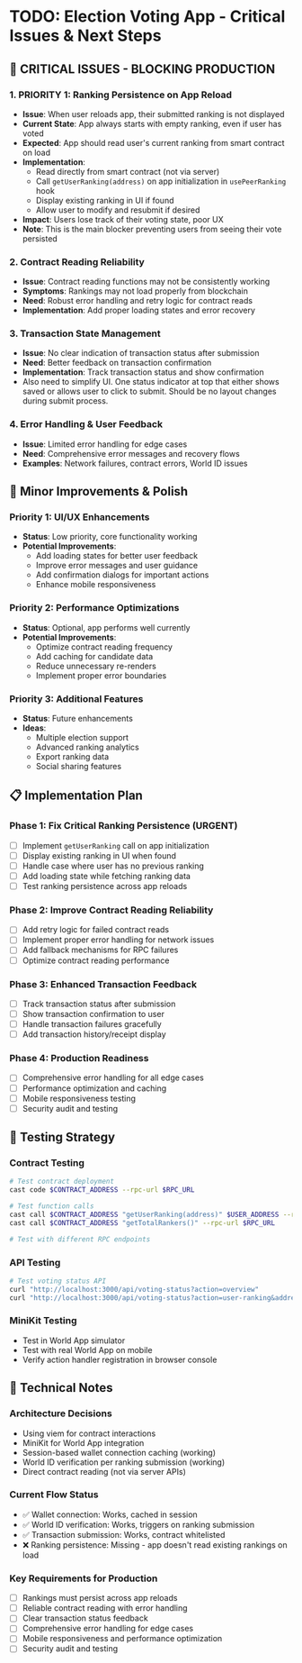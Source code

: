 # TODO: Election Voting App - Critical Issues & Next Steps

## 🚨 **CRITICAL ISSUES - BLOCKING PRODUCTION**

### **1. PRIORITY 1: Ranking Persistence on App Reload**

- **Issue**: When user reloads app, their submitted ranking is not displayed
- **Current State**: App always starts with empty ranking, even if user has voted
- **Expected**: App should read user's current ranking from smart contract on load
- **Implementation**:
  - Read directly from smart contract (not via server)
  - Call `getUserRanking(address)` on app initialization in `usePeerRanking` hook
  - Display existing ranking in UI if found
  - Allow user to modify and resubmit if desired
- **Impact**: Users lose track of their voting state, poor UX
- **Note**: This is the main blocker preventing users from seeing their vote persisted

### **2. Contract Reading Reliability**

- **Issue**: Contract reading functions may not be consistently working
- **Symptoms**: Rankings may not load properly from blockchain
- **Need**: Robust error handling and retry logic for contract reads
- **Implementation**: Add proper loading states and error recovery

### **3. Transaction State Management**

- **Issue**: No clear indication of transaction status after submission
- **Need**: Better feedback on transaction confirmation
- **Implementation**: Track transaction status and show confirmation
- Also need to simplify UI. One status indicator at top that either shows saved or allows user to click to submit. Should be no layout changes during submit process.

### **4. Error Handling & User Feedback**

- **Issue**: Limited error handling for edge cases
- **Need**: Comprehensive error messages and recovery flows
- **Examples**: Network failures, contract errors, World ID issues

## 🚧 **Minor Improvements & Polish**

### **Priority 1: UI/UX Enhancements**

- **Status**: Low priority, core functionality working
- **Potential Improvements**:
  - Add loading states for better user feedback
  - Improve error messages and user guidance
  - Add confirmation dialogs for important actions
  - Enhance mobile responsiveness

### **Priority 2: Performance Optimizations**

- **Status**: Optional, app performs well currently
- **Potential Improvements**:
  - Optimize contract reading frequency
  - Add caching for candidate data
  - Reduce unnecessary re-renders
  - Implement proper error boundaries

### **Priority 3: Additional Features**

- **Status**: Future enhancements
- **Ideas**:
  - Multiple election support
  - Advanced ranking analytics
  - Export ranking data
  - Social sharing features

## 📋 **Implementation Plan**

### **Phase 1: Fix Critical Ranking Persistence (URGENT)**

- [ ] Implement `getUserRanking` call on app initialization
- [ ] Display existing ranking in UI when found
- [ ] Handle case where user has no previous ranking
- [ ] Add loading state while fetching ranking data
- [ ] Test ranking persistence across app reloads

### **Phase 2: Improve Contract Reading Reliability**

- [ ] Add retry logic for failed contract reads
- [ ] Implement proper error handling for network issues
- [ ] Add fallback mechanisms for RPC failures
- [ ] Optimize contract reading performance

### **Phase 3: Enhanced Transaction Feedback**

- [ ] Track transaction status after submission
- [ ] Show transaction confirmation to user
- [ ] Handle transaction failures gracefully
- [ ] Add transaction history/receipt display

### **Phase 4: Production Readiness**

- [ ] Comprehensive error handling for all edge cases
- [ ] Performance optimization and caching
- [ ] Mobile responsiveness testing
- [ ] Security audit and testing

## 🧪 **Testing Strategy**

### **Contract Testing**

```bash
# Test contract deployment
cast code $CONTRACT_ADDRESS --rpc-url $RPC_URL

# Test function calls
cast call $CONTRACT_ADDRESS "getUserRanking(address)" $USER_ADDRESS --rpc-url $RPC_URL
cast call $CONTRACT_ADDRESS "getTotalRankers()" --rpc-url $RPC_URL

# Test with different RPC endpoints
```

### **API Testing**

```bash
# Test voting status API
curl "http://localhost:3000/api/voting-status?action=overview"
curl "http://localhost:3000/api/voting-status?action=user-ranking&address=0x3c6c2348d430996285672346258afb8528086d5a"
```

### **MiniKit Testing**

- Test in World App simulator
- Test with real World App on mobile
- Verify action handler registration in browser console

## 📝 **Technical Notes**

### **Architecture Decisions**

- Using viem for contract interactions
- MiniKit for World App integration
- Session-based wallet connection caching (working)
- World ID verification per ranking submission (working)
- Direct contract reading (not via server APIs)

### **Current Flow Status**

- ✅ Wallet connection: Works, cached in session
- ✅ World ID verification: Works, triggers on ranking submission
- ✅ Transaction submission: Works, contract whitelisted
- ❌ Ranking persistence: Missing - app doesn't read existing rankings on load

### **Key Requirements for Production**

- [ ] Rankings must persist across app reloads
- [ ] Reliable contract reading with error handling
- [ ] Clear transaction status feedback
- [ ] Comprehensive error handling for edge cases
- [ ] Mobile responsiveness and performance optimization
- [ ] Security audit and testing
